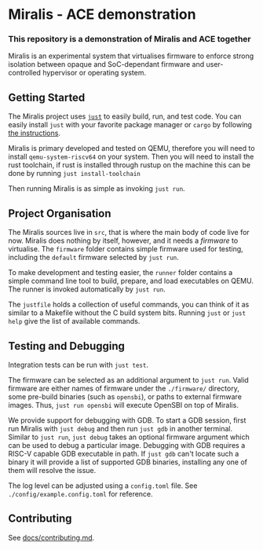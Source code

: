 # Miralis - ACE demonstration

### This repository is a demonstration of Miralis and ACE together

Miralis is an experimental system that virtualises firmware to enforce strong isolation between opaque and SoC-dependant firmware and user-controlled hypervisor or operating system.

## Getting Started

The Miralis project uses [`just`](https://github.com/casey/just) to easily build, run, and test code.
You can easily install `just` with your favorite package manager or `cargo` by following [the instructions](https://just.systems/man/en/chapter_4.html).

Miralis is primary developed and tested on QEMU, therefore you will need to install `qemu-system-riscv64` on your system.
Then you will need to install the rust toolchain, if rust is installed through rustup on the machine this can be done by running `just install-toolchain`

Then running Miralis is as simple as invoking `just run`.

## Project Organisation

The Miralis sources live in `src`, that is where the main body of code live for now.
Miralis does nothing by itself, however, and it needs a _firmware_ to virtualise.
The `firmware` folder contains simple firmware used for testing, including the `default` firmware selected by `just run`.

To make development and testing easier, the `runner` folder contains a simple command line tool to build, prepare, and load executables on QEMU.
The runner is invoked automatically by `just run`.

The `justfile` holds a collection of useful commands, you can think of it as similar to a Makefile without the C build system bits.
Running `just` or `just help` give the list of available commands.

## Testing and Debugging

Integration tests can be run with `just test`.

The firmware can be selected as an additional argument to `just run`.
Valid firmware are either names of firmware under the `./firmware/` directory, some pre-build binaries (such as `opensbi`), or paths to external firmware images.
Thus, `just run opensbi` will execute OpenSBI on top of Miralis.

We provide support for debugging with GDB.
To start a GDB session, first run Miralis with `just debug` and then run `just gdb` in another terminal.
Similar to `just run`, `just debug` takes an optional firmware argument which can be used to debug a particular image.
Debugging with GDB requires a RISC-V capable GDB executable in path.
If `just gdb` can't locate such a binary it will provide a list of supported GDB binaries, installing any one of them will resolve the issue.

The log level can be adjusted using a `config.toml` file. See `./config/example.config.toml` for reference.

## Contributing

See [docs/contributing.md](./docs/contributing.md).
